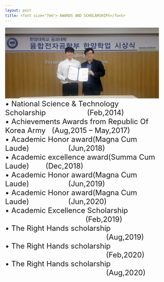 ```yaml
---
layout: post
title: <font size="7em"> AWARDS AND SCHOLARSHIPS</font>
---
```

<img src="/images/fulls/Awards.jpg" class="fit image">


<font size="5em">
•	National Science & Technology Scholarship &nbsp;&nbsp;&nbsp;&nbsp;&nbsp;&nbsp;&nbsp;&nbsp;&nbsp;&nbsp;&nbsp;&nbsp;&nbsp;&nbsp;&nbsp;&nbsp;&nbsp;&nbsp;&nbsp;(Feb,2014)<br>
•	Achievements Awards from Republic Of Korea Army &nbsp;&nbsp;(Aug,2015 – May,2017)<br>
•	Academic Honor award(Magna Cum Laude) &nbsp;&nbsp;&nbsp;&nbsp;&nbsp;&nbsp;&nbsp;&nbsp;&nbsp;&nbsp;&nbsp;&nbsp;&nbsp;&nbsp;&nbsp;&nbsp;&nbsp;&nbsp;(Jun,2018)<br>
•	Academic excellence award(Summa Cum Laude) &nbsp;&nbsp;&nbsp;&nbsp;&nbsp;&nbsp; (Dec,2018)<br>
•	Academic Honor award(Magna Cum Laude) &nbsp;&nbsp;&nbsp;&nbsp;&nbsp;&nbsp;&nbsp;&nbsp;&nbsp;&nbsp;&nbsp;&nbsp;&nbsp;&nbsp;&nbsp;&nbsp;&nbsp;&nbsp;(Jun,2019)<br>
•	Academic Honor award(Magna Cum Laude) &nbsp;&nbsp;&nbsp;&nbsp;&nbsp;&nbsp;&nbsp;&nbsp;&nbsp;&nbsp;&nbsp;&nbsp;&nbsp;&nbsp;&nbsp;&nbsp;&nbsp;&nbsp;(Jun,2020)<br>
•	Academic Excellence Scholarship &nbsp;&nbsp;&nbsp;&nbsp;&nbsp;&nbsp;&nbsp;&nbsp;&nbsp;&nbsp;&nbsp;&nbsp;&nbsp;&nbsp;&nbsp;&nbsp;&nbsp;&nbsp;&nbsp;&nbsp;&nbsp;&nbsp;&nbsp;&nbsp;&nbsp;&nbsp;&nbsp;&nbsp;&nbsp;&nbsp;&nbsp;&nbsp;&nbsp;&nbsp;&nbsp;&nbsp;&nbsp;&nbsp;&nbsp;(Feb,2019)<br>
•	The Right Hands scholarship &nbsp;&nbsp;&nbsp;&nbsp;&nbsp;&nbsp;&nbsp;&nbsp;&nbsp;&nbsp;&nbsp;&nbsp;&nbsp;&nbsp;&nbsp;&nbsp;&nbsp;&nbsp;&nbsp;&nbsp;&nbsp;&nbsp;&nbsp;&nbsp;&nbsp;&nbsp;&nbsp;&nbsp;&nbsp;&nbsp;&nbsp;&nbsp;&nbsp;&nbsp;&nbsp;&nbsp;&nbsp;&nbsp;&nbsp;&nbsp;&nbsp;&nbsp;&nbsp;&nbsp;&nbsp;&nbsp;&nbsp;&nbsp;&nbsp;(Aug,2019)<br>
•	The Right Hands scholarship &nbsp;&nbsp;&nbsp;&nbsp;&nbsp;&nbsp;&nbsp;&nbsp;&nbsp;&nbsp;&nbsp;&nbsp;&nbsp;&nbsp;&nbsp;&nbsp;&nbsp;&nbsp;&nbsp;&nbsp;&nbsp;&nbsp;&nbsp;&nbsp;&nbsp;&nbsp;&nbsp;&nbsp;&nbsp;&nbsp;&nbsp;&nbsp;&nbsp;&nbsp;&nbsp;&nbsp;&nbsp;&nbsp;&nbsp;&nbsp;&nbsp;&nbsp;&nbsp;&nbsp;&nbsp;&nbsp;&nbsp;&nbsp;&nbsp;(Feb,2020)<br>
•	The Right Hands scholarship &nbsp;&nbsp;&nbsp;&nbsp;&nbsp;&nbsp;&nbsp;&nbsp;&nbsp;&nbsp;&nbsp;&nbsp;&nbsp;&nbsp;&nbsp;&nbsp;&nbsp;&nbsp;&nbsp;&nbsp;&nbsp;&nbsp;&nbsp;&nbsp;&nbsp;&nbsp;&nbsp;&nbsp;&nbsp;&nbsp;&nbsp;&nbsp;&nbsp;&nbsp;&nbsp;&nbsp;&nbsp;&nbsp;&nbsp;&nbsp;&nbsp;&nbsp;&nbsp;&nbsp;&nbsp;&nbsp;&nbsp;&nbsp;&nbsp;(Aug,2020)<br>
</font>
<br><br><br><br><br><br><br><br>

